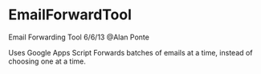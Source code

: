 EmailForwardTool
================
Email Forwarding Tool
6/6/13
@Alan Ponte 


Uses Google Apps Script
Forwards batches of emails at a time, instead of choosing one at a time.
